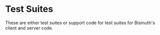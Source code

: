 # Test Suites

These are either test suites or support code for test suites for Bismuth's client and server code.
